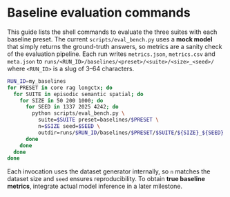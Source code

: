 # Baseline evaluation commands

This guide lists the shell commands to evaluate the three suites with each baseline preset. The
current `scripts/eval_bench.py` uses a **mock model** that simply returns the ground-truth
answers, so metrics are a sanity check of the evaluation pipeline. Each run writes
`metrics.json`, `metrics.csv` and `meta.json` to
`runs/<RUN_ID>/baselines/<preset>/<suite>/<size>_<seed>/` where `<RUN_ID>` is a
slug of 3–64 characters.

```bash
RUN_ID=my_baselines
for PRESET in core rag longctx; do
  for SUITE in episodic semantic spatial; do
    for SIZE in 50 200 1000; do
      for SEED in 1337 2025 4242; do
        python scripts/eval_bench.py \
          suite=$SUITE preset=baselines/$PRESET \
          n=$SIZE seed=$SEED \
          outdir=runs/$RUN_ID/baselines/$PRESET/$SUITE/${SIZE}_${SEED}
      done
    done
  done
done
```

Each invocation uses the dataset generator internally, so `n` matches the dataset size and `seed`
ensures reproducibility. To obtain **true baseline metrics**, integrate actual model inference in
a later milestone.
